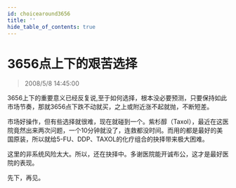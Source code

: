 ```yaml
---
id: choicearound3656 
title: ''
hide_table_of_contents: true
---
```


# 3656点上下的艰苦选择

> 2008/5/8 14:45:00

<div style={{color: '#006600', fontWeight: '500', fontSize: '18px'}}>

3656上下的重要意义已经反复说,至于如何选择，根本没必要预测，只要保持如此市场节奏，那就3656点下跌不动就买，之上或附近涨不起就抛，不断短差。

</div>
 
<div style={{color: '#CC0000', fontWeight: '500', fontSize: '18px'}}>

市场好操作，但有些选择就很难，现在就碰到一个。紫杉醇（Taxol），最近在这医院竟然出来两次问题，一个10分钟就没了，连救都没时间。而用的都是最好的美国原装，所以就给5-FU、DDP、TAXOL的化疗组合的抉择带来极大困难。

 

这里的非系统风险太大。所以，还在抉择中。多谢医院能开诚布公，这才是最好医院的表现。

 

先下，再见。

</div>
